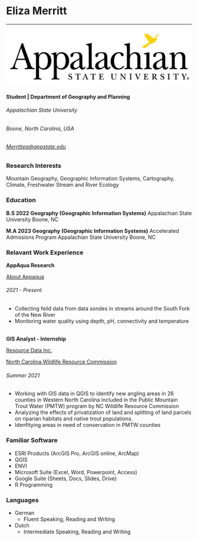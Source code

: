 

# Eliza Merritt


---------------------------------------------------------

![AppState](logoooo.jpg)


#### Student   |   Department of Geography and Planning
###### Appalachian State University
###### Boone, North Carolina, USA
###### Merrittea@appstate.edu

<!--- here is how you add a comment --->



### Research Interests
Mountain Geography, Geographic Information Systems, Cartography, Climate, Freshwater Stream and River Ecology

### Education
**B.S 2022 Geography (Geographic Information Systems)**
Appalachian State University
  Boone, NC <br/>

**M.A 2023 Geography (Geographic Information Systems)**
Accelerated Admissions Program
  Appalachian State University
  Boone, NC

### Relavant Work Experience
**AppAqua Research**

[About Appaqua](http://appaqua.appstate.edu)
###### 2021 - Present
* Collecting feild data from data sondes in streams around the South Fork of the New River
* Monitoring water quality using depth, pH, connectivity and temperature <br/> <br/>


**GIS Analyst - Internship**

[Resource Data Inc.](http://https://www.resourcedata.com/)

[North Carolina Wildlife Resource Commission](https://www.ncwildlife.org/about)
###### Summer 2021
  * Working with GIS data in QGIS to identify new angling areas in 26 counties in Western North Carolina included in the Public Mountain Trout Water (PMTW) program by NC Wildlife Resource Commission
  * Analyzing the effects of privatization of land and splitting of land parcels on riparian habitats and native trout populations.
  * Idenfitying areas in need of conservation in PMTW counties

### Familiar Software
* ESRI Products (ArcGIS Pro, ArcGIS online, ArcMap)
* QGIS
* ENVI
* Microsoft Suite (Excel, Word, Powerpoint, Access)
* Google Suite (Sheets, Docs, Slides, Drive)
* R Programming

### Languages
* German
  * Fluent Speaking, Reading and Writing
* Dutch
  * Intermediate Speaking, Reading and Writing
